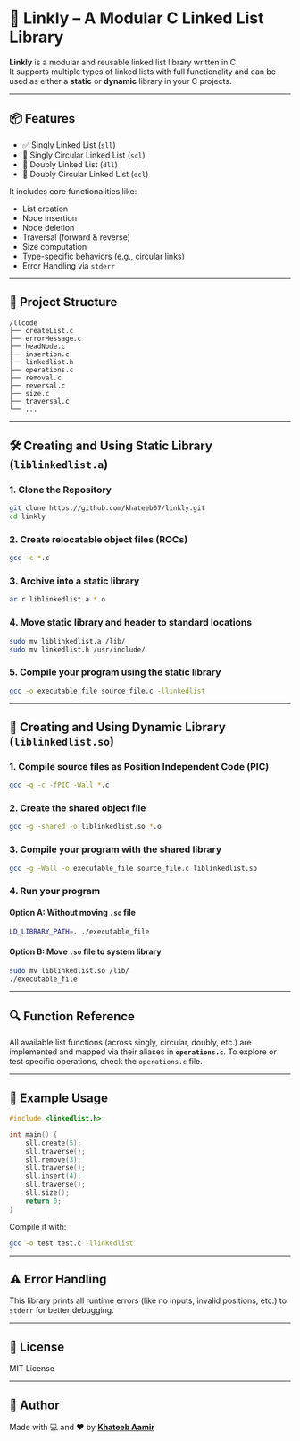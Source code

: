
# 🔗 Linkly – A Modular C Linked List Library

**Linkly** is a modular and reusable linked list library written in C.  
It supports multiple types of linked lists with full functionality and can be used as either a **static** or **dynamic** library in your C projects.

---

## 📦 Features

- ✅ Singly Linked List (`sll`)
- 🔁 Singly Circular Linked List (`scl`)
- 🔁 Doubly Linked List (`dll`)
- 🔁 Doubly Circular Linked List (`dcl`)

It includes core functionalities like:

- List creation
- Node insertion
- Node deletion
- Traversal (forward & reverse)
- Size computation
- Type-specific behaviors (e.g., circular links)
- Error Handling via `stderr`

---

## 📁 Project Structure

```
/llcode
├── createList.c
├── errorMessage.c
├── headNode.c
├── insertion.c
├── linkedlist.h
├── operations.c
├── removal.c
├── reversal.c
├── size.c
├── traversal.c
└── ...
```

---

## 🛠️ Creating and Using Static Library (`liblinkedlist.a`)

### 1. Clone the Repository

```bash
git clone https://github.com/khateeb07/linkly.git
cd linkly
```

### 2. Create relocatable object files (ROCs)

```bash
gcc -c *.c
```

### 3. Archive into a static library

```bash
ar r liblinkedlist.a *.o
```

### 4. Move static library and header to standard locations

```bash
sudo mv liblinkedlist.a /lib/
sudo mv linkedlist.h /usr/include/
```

### 5. Compile your program using the static library

```bash
gcc -o executable_file source_file.c -llinkedlist
```

---

## 🔁 Creating and Using Dynamic Library (`liblinkedlist.so`)

### 1. Compile source files as Position Independent Code (PIC)

```bash
gcc -g -c -fPIC -Wall *.c
```

### 2. Create the shared object file

```bash
gcc -g -shared -o liblinkedlist.so *.o
```

### 3. Compile your program with the shared library

```bash
gcc -g -Wall -o executable_file source_file.c liblinkedlist.so
```

### 4. Run your program

#### Option A: Without moving `.so` file

```bash
LD_LIBRARY_PATH=. ./executable_file
```

#### Option B: Move `.so` file to system library

```bash
sudo mv liblinkedlist.so /lib/
./executable_file
```

---

## 🔍 Function Reference

All available list functions (across singly, circular, doubly, etc.) are implemented and
mapped via their aliases in **`operations.c`**. To explore or test specific operations,
check the `operations.c` file.

---

## 🧪 Example Usage

```c
#include <linkedlist.h>

int main() {
    sll.create(5);
    sll.traverse();
    sll.remove(3);
    sll.traverse();
    sll.insert(4);
    sll.traverse();
    sll.size();
    return 0;
}
```

Compile it with:

```bash
gcc -o test test.c -llinkedlist
```

---

## ⚠️ Error Handling

This library prints all runtime errors (like no inputs, invalid positions, etc.) to `stderr` for better debugging.

---

## 📜 License

MIT License

---

## 👤 Author

Made with 💻 and ❤️ by **[Khateeb Aamir](https://github.com/khateeb07)**
